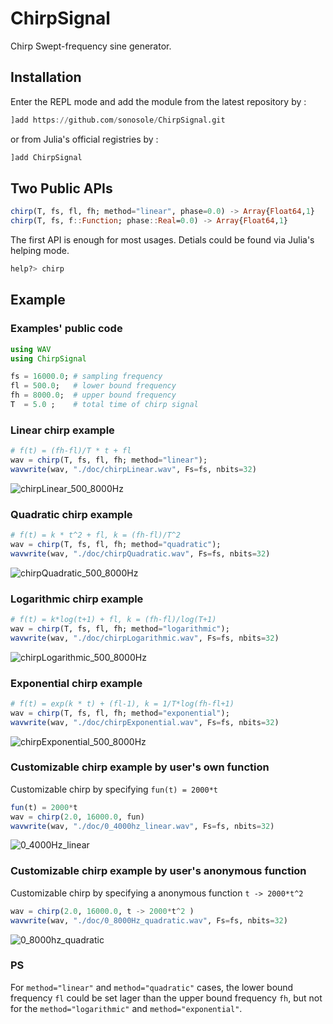 # ChirpSignal
 Chirp Swept-frequency sine generator.

## Installation
Enter the REPL mode and add the module from the latest repository by :
```julia
]add https://github.com/sonosole/ChirpSignal.git
```
or from Julia's official registries by :
```julia
]add ChirpSignal
```

## Two Public APIs
```julia
chirp(T, fs, fl, fh; method="linear", phase=0.0) -> Array{Float64,1}
chirp(T, fs, f::Function; phase::Real=0.0) -> Array{Float64,1}
```

The first API is enough for most usages. Detials could be found via Julia's helping mode.
```julia
help?> chirp
```

## Example
### Examples' public code
```julia
using WAV
using ChirpSignal

fs = 16000.0; # sampling frequency
fl = 500.0;   # lower bound frequency
fh = 8000.0;  # upper bound frequency
T  = 5.0 ;    # total time of chirp signal
```

### Linear chirp example
```julia
# f(t) = (fh-fl)/T * t + fl
wav = chirp(T, fs, fl, fh; method="linear");
wavwrite(wav, "./doc/chirpLinear.wav", Fs=fs, nbits=32)
```
![chirpLinear_500_8000Hz](/doc/chirpLinear.png)

### Quadratic chirp example
```julia
# f(t) = k * t^2 + fl, k = (fh-fl)/T^2
wav = chirp(T, fs, fl, fh; method="quadratic");
wavwrite(wav, "./doc/chirpQuadratic.wav", Fs=fs, nbits=32)
```
![chirpQuadratic_500_8000Hz](/doc/chirpQuadratic.png)

### Logarithmic chirp example
```julia
# f(t) = k*log(t+1) + fl, k = (fh-fl)/log(T+1)
wav = chirp(T, fs, fl, fh; method="logarithmic");
wavwrite(wav, "./doc/chirpLogarithmic.wav", Fs=fs, nbits=32)
```
![chirpLogarithmic_500_8000Hz](/doc/chirpLogarithmic.png)

### Exponential chirp example
```julia
# f(t) = exp(k * t) + (fl-1), k = 1/T*log(fh-fl+1)
wav = chirp(T, fs, fl, fh; method="exponential");
wavwrite(wav, "./doc/chirpExponential.wav", Fs=fs, nbits=32)
```
![chirpExponential_500_8000Hz](/doc/chirpExponential.png)

### Customizable chirp example by user's own function
Customizable chirp by specifying `fun(t) = 2000*t`
```julia
fun(t) = 2000*t
wav = chirp(2.0, 16000.0, fun)
wavwrite(wav, "./doc/0_4000hz_linear.wav", Fs=fs, nbits=32)
```
![0_4000Hz_linear](/doc/0_4000Hz_linear_fn.png)

### Customizable chirp example by user's anonymous function
Customizable chirp by specifying a anonymous function `t -> 2000*t^2`
```julia
wav = chirp(2.0, 16000.0, t -> 2000*t^2 )
wavwrite(wav, "./doc/0_8000Hz_quadratic.wav", Fs=fs, nbits=32)
```
![0_8000hz_quadratic](/doc/0_8000Hz_quadratic_fn.png)

### PS
For `method="linear"` and `method="quadratic"` cases, the lower bound frequency `fl` could be set lager than the upper bound frequency `fh`, but not for the `method="logarithmic"` and `method="exponential"`.

